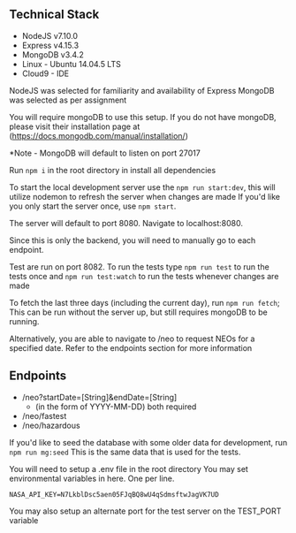 ## Technical Stack
* NodeJS v7.10.0
* Express v4.15.3
* MongoDB v3.4.2
* Linux - Ubuntu 14.04.5 LTS
* Cloud9 - IDE

NodeJS was selected for familiarity and availability of Express
MongoDB was selected as per assignment

You will require mongoDB to use this setup.
If you do not have mongoDB, please visit their installation page at (https://docs.mongodb.com/manual/installation/)

*Note - MongoDB will default to listen on port 27017

Run `npm i` in the root directory in install all dependencies

To start the local development server use the `npm run start:dev`, this will utilize nodemon to refresh the server when changes are made
If you'd like you only start the server once, use `npm start`.

The server will default to port 8080. Navigate to localhost:8080.

Since this is only the backend, you will need to manually go to each endpoint.

Test are run on port 8082.
To run the tests type `npm run test` to run the tests once and `npm run test:watch` to run the tests whenever changes are made

To fetch the last three days (including the current day), run `npm run fetch`;
This can be run without the server up, but still requires mongoDB to be running.

Alternatively, you are able to navigate to /neo to request NEOs for a specified date. Refer to the endpoints section for more information


## Endpoints
* /neo?startDate=[String]&endDate=[String]
    * (in the form of YYYY-MM-DD) both required
* /neo/fastest
* /neo/hazardous

If you'd like to seed the database with some older data for development, run `npm run mg:seed`
This is the same data that is used for the tests.

You will need to setup a .env file in the root directory
You may set environmental variables in here. One per line.

`NASA_API_KEY=N7LkblDsc5aen05FJqBQ8wU4qSdmsftwJagVK7UD`

You may also setup an alternate port for the test server on the TEST_PORT variable

